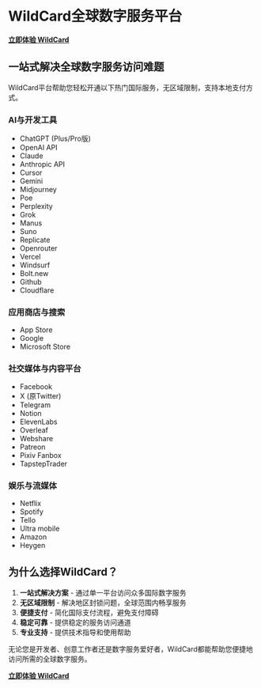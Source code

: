 # WildCard全球数字服务平台

**[立即体验 WildCard](https://bewildcard.com/i/KTJ5AER6)**

## 一站式解决全球数字服务访问难题

WildCard平台帮助您轻松开通以下热门国际服务，无区域限制，支持本地支付方式。

### AI与开发工具
* ChatGPT (Plus/Pro版)
* OpenAI API
* Claude
* Anthropic API
* Cursor
* Gemini
* Midjourney
* Poe
* Perplexity
* Grok
* Manus
* Suno
* Replicate
* Openrouter
* Vercel
* Windsurf
* Bolt.new
* Github
* Cloudflare

### 应用商店与搜索
* App Store
* Google
* Microsoft Store

### 社交媒体与内容平台
* Facebook
* X (原Twitter)
* Telegram
* Notion
* ElevenLabs
* Overleaf
* Webshare
* Patreon
* Pixiv Fanbox
* TapstepTrader

### 娱乐与流媒体
* Netflix
* Spotify
* Tello
* Ultra mobile
* Amazon
* Heygen

## 为什么选择WildCard？

1. **一站式解决方案** - 通过单一平台访问众多国际数字服务
2. **无区域限制** - 解决地区封锁问题，全球范围内畅享服务
3. **便捷支付** - 简化国际支付流程，避免支付障碍
4. **稳定可靠** - 提供稳定的服务访问通道
5. **专业支持** - 提供技术指导和使用帮助

无论您是开发者、创意工作者还是数字服务爱好者，WildCard都能帮助您便捷地访问所需的全球数字服务。

**[立即体验 WildCard](https://bewildcard.com/i/KTJ5AER6)**

